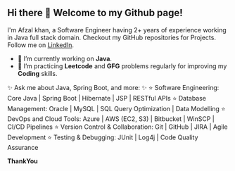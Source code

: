 ## Hi there 👋 Welcome to my Github page!

I'm Afzal khan, a Software Engineer having 2+ years of experience working in Java full stack domain.
Checkout my GitHub repositories for Projects.
Follow me on [LinkedIn](https://www.linkedin.com/in/afzalkhandev/).

- 🔭 I’m currently working on **Java**.
- 🌱 I’m practicing **Leetcode** and **GFG** problems regularly for improving my **Coding** skills.

✨ Ask me about Java, Spring Boot, and more: ✨
⭐ Software Engineering: Core Java | Spring Boot | Hibernate | JSP | RESTful APIs
⭐ Database Management: Oracle | MySQL | SQL Query Optimization | Data Modelling
⭐ DevOps and Cloud Tools: Azure | AWS (EC2, S3) | Bitbucket | WinSCP | CI/CD Pipelines
⭐ Version Control & Collaboration: Git | GitHub | JIRA | Agile Development
⭐ Testing & Debugging: JUnit | Log4j | Code Quality Assurance 


********************************ThankYou********************************
